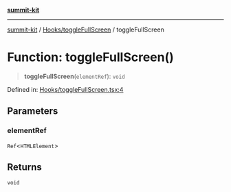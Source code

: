 [**summit-kit**](../../../README.md)

***

[summit-kit](../../../modules.md) / [Hooks/toggleFullScreen](../README.md) / toggleFullScreen

# Function: toggleFullScreen()

> **toggleFullScreen**(`elementRef`): `void`

Defined in: [Hooks/toggleFullScreen.tsx:4](https://github.com/andrewgremlich/summit-kit/blob/ac4db5932601c6d49fd51bdc996d6ecf52b89f8d/src/react/Hooks/toggleFullScreen.tsx#L4)

## Parameters

### elementRef

`Ref`\<`HTMLElement`\>

## Returns

`void`
